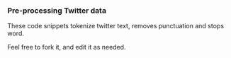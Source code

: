 ### Pre-processing Twitter data

These code snippets tokenize twitter text, removes punctuation and stops word.

Feel free to fork it, and edit it as needed.
